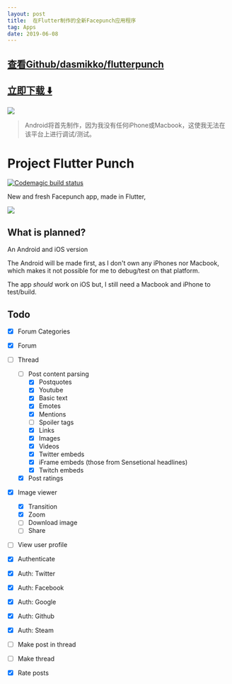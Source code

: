 ```yaml
---
layout: post
title:  在Flutter制作的全新Facepunch应用程序
tag: Apps
date: 2019-06-08
---
```


 

## [查看Github/dasmikko/flutterpunch](http://github.com/dasmikko/flutterpunch)
## [立即下载 ️⬇️ ](https://codeload.github.com/dasmikko/flutterpunch/zip/master) 


 
![](https://flutterawesome.com/content/images/2019/02/news.jpg)
 
>
> Android将首先制作，因为我没有任何iPhone或Macbook，这使我无法在该平台上进行调试/测试。
>

 
# Project Flutter Punch
[![Codemagic build status](https://api.codemagic.io/apps/5c4de4ea033c3f000fa04ef1/5c4de4ea033c3f000fa04ef0/status_badge.svg)](https://codemagic.io/apps/5c4de4ea033c3f000fa04ef1/5c4de4ea033c3f000fa04ef0/latest_build)

New and fresh Facepunch app, made in Flutter,

![](https://i.imgur.com/e5L6bAn.png)

## What is planned?
An Android and iOS version

The Android will be made first, as I don't own any iPhones nor Macbook, which makes it not possible for me to debug/test on that platform.

The app *should* work on iOS but, I still need a Macbook and iPhone to test/build.

## Todo
- [x] Forum Categories
- [x] Forum
- [ ] Thread
  - [ ] Post content parsing 
    - [x] Postquotes
    - [x] Youtube
    - [x] Basic text
    - [x] Emotes
    - [x] Mentions
    - [ ] Spoiler tags
    - [x] Links
    - [x] Images
    - [x] Videos
    - [x] Twitter embeds 
    - [x] iFrame embeds (those from Sensetional headlines)
    - [x] Twitch embeds
  - [x] Post ratings
- [x] Image viewer
  - [x] Transition
  - [x] Zoom
  - [ ] Download image
  - [ ] Share
- [ ] View user profile
- [x] Authenticate
- [x] Auth: Twitter
- [x] Auth: Facebook
- [x] Auth: Google
- [x] Auth: Github
- [x] Auth: Steam
- [ ] Make post in thread
- [ ] Make thread
- [x] Rate posts

